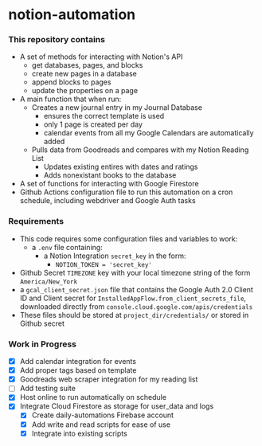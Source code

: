 # notion-automation
 
### This repository contains
- A set of methods for interacting with Notion's API
  - get databases, pages, and blocks
  - create new pages in a database
  - append blocks to pages
  - update the properties on a page
- A main function that when run:
  - Creates a new journal entry in my Journal Database
    - ensures the correct template is used
    - only 1 page is created per day
    - calendar events from all my Google Calendars are automatically added
  - Pulls data from Goodreads and compares with my Notion Reading List
    - Updates existing entires with dates and ratings
    - Adds nonexistant books to the database
- A set of functions for interacting with Google Firestore
- Github Actions configuration file to run this automation on a cron schedule, including webdriver and Google Auth tasks


### Requirements
- This code requires some configuration files and variables to work:
  - a `.env` file containing:
    -  a Notion Integration `secret_key` in the form:
       - `NOTION_TOKEN = 'secret_key'`
 - Github Secret `TIMEZONE` key with your local timezone string of the form `America/New_York`
  - a `gcal_client_secret.json` file that contains the Google Auth 2.0 Client ID and Client secret for `InstalledAppFlow.from_client_secrets_file`, downloaded directly from `console.cloud.google.com/apis/credentials`
  - These files should be stored at `project_dir/credentials/` or stored in Github secret

### Work in Progress
- [x] Add calendar integration for events
- [x] Add proper tags based on template
- [x] Goodreads web scraper integration for my reading list
- [ ] Add testing suite
- [x] Host online to run automatically on schedule
- [x] Integrate Cloud Firestore as storage for user_data and logs
  - [x] Create daily-automations Firebase account
  - [x] Add write and read scripts for ease of use
  - [x] Integrate into existing scripts
